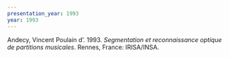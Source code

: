 ```yaml
---
presentation_year: 1993
year: 1993
---
```


Andecy, Vincent Poulain d’. 1993. <i>Segmentation et reconnaissance optique de partitions musicales</i>. Rennes, France: IRISA/INSA.